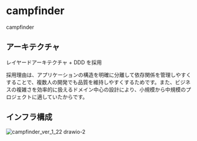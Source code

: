 # campfinder
campfinder

## アーキテクチャ
レイヤードアーキテクチャ + DDD を採用

採用理由は、アプリケーションの構造を明確に分離して依存関係を管理しやすくすることで、複数人の開発でも品質を維持しやすくするためです。また、ビジネスの複雑さを効率的に扱えるドメイン中心の設計により、小規模から中規模のプロジェクトに適していたからです。

## インフラ構成
![campfinder_ver_1_22 drawio-2](https://github.com/tusmasoma/campfinder/assets/104899572/073b3d49-8c7c-4b9f-9227-e4a6a99dee39)
